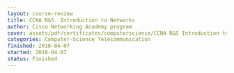 ```yaml
---
layout: course-review
title: CCNA R&S. Introduction to Networks
author: Cisco Networking Academy program
cover: assets/pdf/certificates/computerscience/CCNA R&S Introduction to Networks.pdf
categories: Computer-Science Telecommunication
finished: 2018-04-07
started: 2018-04-07
status: Finished
---
```

